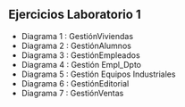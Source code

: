 ## Ejercicios Laboratorio 1
* Diagrama 1 : GestiónViviendas
* Diagrama 2 : GestiónAlumnos
* Diagrama 3 : GestiónEmpleados
* Diagrama 4 : Gestión Empl_Dpto
* Diagrama 5 : Gestión Equipos Industriales
* Diagrama 6 : GestiónEditorial
* Diagrama 7 : GestiónVentas
